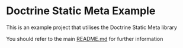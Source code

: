 # Doctrine Static Meta Example

This is an example project that utilises the Doctrine Static Meta library

You should refer to the main [README.md](https://www.github.com/edmondscommerce/doctrine-static-meta) for further information

